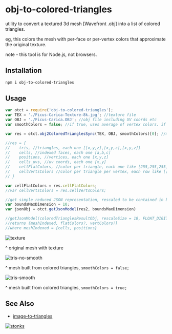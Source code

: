 # obj-to-colored-triangles

utility to convert a textured 3d mesh [Wavefront .obj] into a list of colored triangles.

eg, this colors the mesh with per-face or per-vertex colors that approximate the original texture.

note - this tool is for Node.js, not browsers. 

## Installation

```sh
npm i obj-to-colored-triangles
```

## Usage 

```javascript
var otct = require('obj-to-colored-triangles');
var TEX = './Ficus-Carica-Texture-8k.jpg'; //texture file
var OBJ = './Ficus-Carica.OBJ'; //obj file including UV coords etc
var smoothColors = false; //if true, uses average of vertex colors. if false, takes color at center of each triangle.

var res = otct.obj2ColoredTrianglesSync(TEX, OBJ, smoothColors)[0]; //multi-mesh OBJ's may contain more than 1 result 

//res = {
//    tris, //triangles, each one [[x,y,z],[x,y,z],[x,y,z]] 
//    cells, //indexed faces, each one [a,b,c]
//    positions, //vertices, each one [x,y,z]
//    cells_uvs, //uv coords, each one [x,y] 
//    cellFlatColors, //color per triangle, each one like [255,255,255]
//    cellVertsColors //color per triangle per vertex, each row like [[255,255,255],[255,255,255],[255,255,255]]
// }

var cellFlatColors = res.cellFlatColors; 
//var cellVertsColors = res.cellVertsColors; 

//get simple reduced JSON representation, rescaled to be contained in bounding box size 10:
var boundsMaxDimension = 10;
var jsonObj = otct.getJsonModel(res2, boundsMaxDimension)

//getJsonModel(coloredTrianglesResultObj, rescaleSize = 10, FLOAT_DIGITS=3, doIncludeFlatColors = true, doIncludeVertColors=false)
//returns {meshIndexed, flatColors?, vertColors?}
//where meshIndexed = {cells, positions}
```

![texture](https://i.imgur.com/Yww9RTf.png)

^ original mesh with texture

![tris-no-smooth](https://i.imgur.com/0eXz6DL.png)

^ mesh built from colored triangles, `smoothColors = false;`

![tris-smooth](https://i.imgur.com/Jw2yzq2.png)

^ mesh built from colored triangles, `smoothColors = true;`


## See Also

- [image-to-triangles](https://www.npmjs.com/package/image-to-triangles)

[![stonks](https://i.imgur.com/UpDxbfe.png)](https://www.npmjs.com/~stonkpunk)



